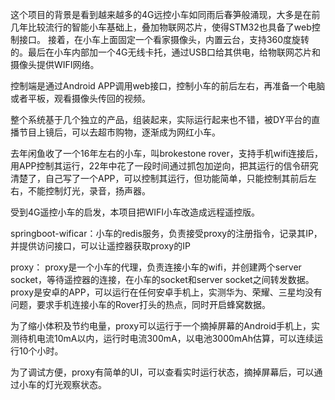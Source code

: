 
这个项目的背景是看到越来越多的4G远控小车如同雨后春笋般涌现，大多是在前几年比较流行的智能小车基础上，叠加物联网芯片，使得STM32也具备了web控制接口。 接着，在小车上面固定一个看家摄像头，内置云台，支持360度旋转的。最后在小车内部加一个4G无线卡托，通过USB口给其供电，给物联网芯片和摄像头提供WIFI网络。

控制端是通过Android APP调用web接口，控制小车的前后左右，再准备一个电脑或者平板，观看摄像头传回的视频。

整个系统基于几个独立的产品，组装起来，实际运行起来也不错，被DY平台的直播节目上镜后，可以去超市购物，逐渐成为网红小车。

去年闲鱼收了一个16年左右的小车，叫brokestone rover，支持手机wifi连接后，用APP控制其运行，22年中花了一段时间通过抓包加逆向，把其运行的信令研究清楚了，自己写了一个APP，可以控制其运行，但功能简单，只能控制其前后左右，不能控制灯光，录音，扬声器。

受到4G遥控小车的启发，本项目把WIFI小车改造成远程遥控版。

springboot-wificar：小车的redis服务，负责接受proxy的注册指令，记录其IP，并提供访问接口，可以让遥控器获取proxy的IP

proxy：
proxy是一个小车的代理，负责连接小车的wifi，并创建两个server socket，等待遥控器的连接，在小车的socket和server socket之间转发数据。
proxy是安卓的APP，可以运行在任何安卓手机上，实测华为、荣耀、三星均没有问题，要求手机连接小车的Rover打头的热点，同时开启蜂窝数据。

为了缩小体积及节约电量，proxy可以运行于一个摘掉屏幕的Android手机上，实测待机电流10mA以内，运行时电流300mA，以电池3000mAh估算，可以连续运行10个小时。

为了调试方便，proxy有简单的UI，可以查看实时运行状态，摘掉屏幕后，可以通过小车的灯光观察状态。
